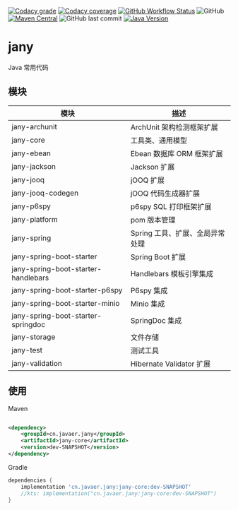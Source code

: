 [![Codacy grade](https://img.shields.io/codacy/grade/a3a61ff2d17541c493b2fa8b69e1948b?label=%E4%BB%A3%E7%A0%81%E8%B4%A8%E9%87%8F&style=for-the-badge)](https://www.codacy.com/gh/cn-src/jany/dashboard?utm_source=github.com&amp;utm_medium=referral&amp;utm_content=cn-src/jany&amp;utm_campaign=Badge_Grade)
[![Codacy coverage](https://img.shields.io/codacy/coverage/a3a61ff2d17541c493b2fa8b69e1948b?label=%E8%A6%86%E7%9B%96%E7%8E%87&style=for-the-badge)](https://www.codacy.com/gh/cn-src/jany/dashboard?utm_source=github.com&utm_medium=referral&utm_content=cn-src/jany&utm_campaign=Badge_Coverage)
[![GitHub Workflow Status](https://img.shields.io/github/actions/workflow/status/cn-src/jany/build.yml?style=for-the-badge&label=%E6%9E%84%E5%BB%BA)](https://github.com/cn-src/jany/actions)
![GitHub](https://img.shields.io/github/license/cn-src/jany?style=for-the-badge&label=%E5%BC%80%E6%BA%90%E5%8D%8F%E8%AE%AE)
[![Maven Central](https://img.shields.io/maven-central/v/cn.javaer.jany/jany-core?label=%E6%9C%80%E6%96%B0%E7%89%88%E6%9C%AC&style=for-the-badge)](https://central.sonatype.com/namespace/cn.javaer.jany)
![GitHub last commit](https://img.shields.io/github/last-commit/cn-src/jany?style=for-the-badge&label=%E6%9C%80%E6%96%B0%E6%8F%90%E4%BA%A4)
[![Java Version](https://img.shields.io/badge/Java-%2017%20-blue?style=for-the-badge)](https://adoptopenjdk.net/)
# jany

Java 常用代码

## 模块

| 模块                                  | 描述                     |
|-------------------------------------|------------------------|
| jany-archunit                       | ArchUnit 架构检测框架扩展      |
| jany-core                           | 工具类、通用模型               |
| jany-ebean                          | Ebean 数据库 ORM 框架扩展     |
| jany-jackson                        | Jackson 扩展             |
| jany-jooq                           | jOOQ 扩展                |
| jany-jooq-codegen                   | jOOQ 代码生成器扩展           |
| jany-p6spy                          | p6spy SQL 打印框架扩展       |
| jany-platform                       | pom 版本管理               |
| jany-spring                         | Spring 工具、扩展、全局异常处理    |
| jany-spring-boot-starter            | Spring Boot 扩展         |
| jany-spring-boot-starter-handlebars | Handlebars 模板引擎集成      |
| jany-spring-boot-starter-p6spy      | P6spy 集成               |
| jany-spring-boot-starter-minio      | Minio 集成               |
| jany-spring-boot-starter-springdoc  | SpringDoc 集成           |
| jany-storage                        | 文件存储                   |
| jany-test                           | 测试工具                   |
| jany-validation                     | Hibernate Validator 扩展 |

## 使用

Maven

```xml

<dependency>
    <groupId>cn.javaer.jany</groupId>
    <artifactId>jany-core</artifactId>
    <version>dev-SNAPSHOT</version>
</dependency>
```

Gradle

```groovy
dependencies {
    implementation 'cn.javaer.jany:jany-core:dev-SNAPSHOT'
    //kts: implementation("cn.javaer.jany:jany-core:dev-SNAPSHOT")
}
```